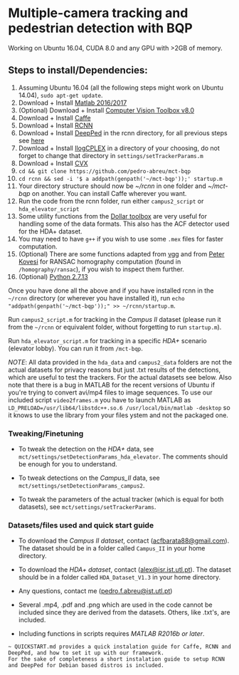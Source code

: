 # Multiple-camera tracking and pedestrian detection with BQP

Working on Ubuntu 16.04, CUDA 8.0 and any GPU with >2GB of memory.

## Steps to install/Dependencies:

1. Assuming Ubuntu 16.04 (all the following steps might work on Ubuntu 14.04), `sudo apt-get update`.
2. Download + Install [Matlab 2016/2017](https://www.mathworks.com/downloads/)
3. (Optional) Download + Install [Computer Vision Toolbox v8.0](https://www.mathworks.com/products/computer-vision.html)
4. Download + Install [Caffe](https://github.com/BVLC/caffe)
5. Download + Install [RCNN](https://github.com/rbgirshick/rcnn)
6. Download + Install [DeepPed](https://github.com/DenisTome/DeepPed) in the rcnn directory, for all previous steps see [here](QUICKSTART.md)
7. Download + Install [IlogCPLEX](https://ibm.onthehub.com/WebStore/OfferingDetails.aspx?o=9b4eadea-9776-e611-9421-b8ca3a5db7a1) in a directory of your choosing, do not forget to change that directory in `settings/setTrackerParams.m`
8. Download + Install [CVX](http://cvxr.com/cvx/doc/install.html)
9. `cd && git clone https://github.com/pedro-abreu/mct-bqp`
10. `cd rcnn && sed -i '$ a addpath(genpath('~/mct-bqp'));' startup.m`
11. Your directory structure should now be *~/rcnn* in one folder and *~/mct-bqp* on another. You can install Caffe wherever you want.
12. Run the code from the rcnn folder, run either `campus2_script` or `hda_elevator_script`
13. Some utility functions from the [Dollar toolbox](https://github.com/pdollar/toolbox) are very useful for handling some of the data formats. This also has the ACF detector used for the HDA+ dataset.
14. You may need to have `g++` if you wish to use some `.mex` files for faster computation.
15. (Optional) There are some functions adapted from [vgg](http://www.robots.ox.ac.uk/~vgg/hzbook/code/) and from [Peter Kovesi](http://www.peterkovesi.com/matlabfns/) for RANSAC homography computation (found in `/homography/ransac`), if you wish to inspect them further.
16. (Optional) [Python 2.7.13](https://www.python.org/downloads/release/python-2713/)

Once you have done all the above and if you have installed rcnn in the `~/rcnn` directory (or wherever you have installed it), run `echo "addpath(genpath('~/mct-bqp'));" >> ~/rcnn/startup.m`.

Run `campus2_script.m` for tracking in the *Campus II* dataset (please run it from the `~/rcnn` or equivalent folder, without forgetting to run `startup.m`).

Run `hda_elevator_script.m` for tracking in a specific *HDA+* scenario (elevator lobby). You can run it from `/mct-bqp`.

*NOTE*: All data provided in the `hda_data` and `campus2_data` folders are not the actual datasets for privacy reasons but just .txt results of the detections, which are useful to test the trackers. For the actual datasets see below. Also note that there is a bug in MATLAB for the recent versions of Ubuntu if you're trying to convert avi/mp4 files to image sequences. To use our included script `video2frames.m` you have to launch MATLAB as `LD_PRELOAD=/usr/lib64/libstdc++.so.6 /usr/local/bin/matlab -desktop` so it knows to use the library from your files ystem and not the packaged one.

### Tweaking/Finetuning

* To tweak the detection on the *HDA+* data, see `mct/settings/setDetectionParams_hda_elevator`. The comments should be enough for you to understand.

* To tweak detections on the *Campus_II* data, see `mct/settings/setDetectionParams_campus2`.

* To tweak the parameters of the actual tracker (which is equal for both datasets), see `mct/settings/setTrackerParams`.


### Datasets/files used and quick start guide

* To download the *Campus II dataset*, contact (acfbarata88@gmail.com). The dataset should be in a folder called `Campus_II` in your home directory.

* To download the *HDA+ dataset*, contact (alex@isr.ist.utl.pt). The dataset should be in a folder called `HDA_Dataset_V1.3` in your home directory.

* Any questions, contact me (pedro.f.abreu@ist.utl.pt)

* Several .mp4, .pdf and .png which are used in the code cannot be included since they are derived from the datasets. Others, like .txt's, are included.

* Including functions in scripts requires *MATLAB R2016b or later*.
~~~~~~~~~~~~~~~~
~ QUICKSTART.md provides a quick instalation guide for Caffe, RCNN and DeepPed, and how to set it up with our framework.
For the sake of completeness a short instalation guide to setup RCNN and DeepPed for Debian based distros is included.
~~~~~~~~~~~~~~~~
